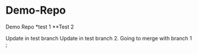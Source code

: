 # Demo-Repo
Demo Repo
*test 1
**Test 2

Update in test branch
Update in test branch 2. Going to merge with branch 1 ;
